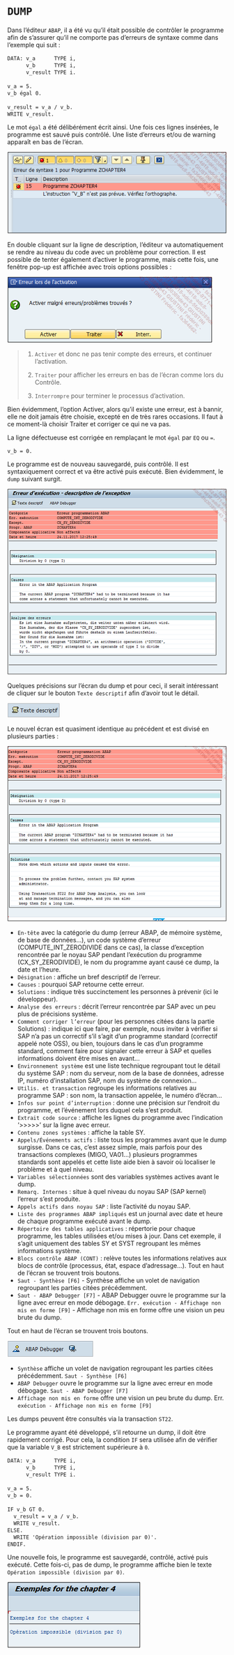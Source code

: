 # **`DUMP`**

Dans l’éditeur `ABAP`, il a été vu qu’il était possible de contrôler le programme afin de s’assurer qu’il ne comporte pas d’erreurs de syntaxe comme dans l’exemple qui suit :

```JS
DATA: v_a      TYPE i,
      v_b      TYPE i,
      v_result TYPE i.

v_a = 5.
v_b égal 0.

v_result = v_a / v_b.
WRITE v_result.
```

Le mot `égal` a été délibérément écrit ainsi. Une fois ces lignes insérées, le programme est sauvé puis contrôlé. Une liste d’erreurs et/ou de warning apparaît en bas de l’écran.

![](../99%20-%20Ressources/04_Dump%20-%2001%20-%2001.png)

En double cliquant sur la ligne de description, l’éditeur va automatiquement se rendre au niveau du code avec un problème pour correction. Il est possible de tenter également d’activer le programme, mais cette fois, une fenêtre pop-up est affichée avec trois options possibles :

![](../99%20-%20Ressources/04_Dump%20-%2001%20-%2002.png)

> 1. `Activer` et donc ne pas tenir compte des erreurs, et continuer l’activation.
>
> 2. `Traiter` pour afficher les erreurs en bas de l’écran comme lors du Contrôle.
>
> 3. `Interrompre` pour terminer le processus d’activation.

Bien évidemment, l’option Activer, alors qu’il existe une erreur, est à bannir, elle ne doit jamais être choisie, excepté en de très rares occasions. Il faut à ce moment-là choisir Traiter et corriger ce qui ne va pas.

La ligne défectueuse est corrigée en remplaçant le mot `égal` par `EQ` ou `=`.

```JS
v_b = 0.
```

Le programme est de nouveau sauvegardé, puis contrôlé. Il est syntaxiquement correct et va être activé puis exécuté. Bien évidemment, le `dump` suivant surgit.

![](../99%20-%20Ressources/04_Dump%20-%2001%20-%2003.png)

Quelques précisions sur l’écran du dump et pour ceci, il serait intéressant de cliquer sur le bouton `Texte descriptif` afin d’avoir tout le détail.

![](../99%20-%20Ressources/04_Dump%20-%2001%20-%2004.png)

Le nouvel écran est quasiment identique au précédent et est divisé en plusieurs parties :

![](../99%20-%20Ressources/04_Dump%20-%2001%20-%2005.png)

- `En-tête` avec la catégorie du dump (erreur ABAP, de mémoire système, de base de données...), un code système d’erreur (COMPUTE_INT_ZERODIVIDE dans ce cas), la classe d’exception rencontrée par le noyau SAP pendant l’exécution du programme (CX_SY_ZERODIVIDE), le nom du programme ayant causé ce dump, la date et l’heure.
- `Désignation` : affiche un bref descriptif de l’erreur.
- `Causes` : pourquoi SAP retourne cette erreur.
- `Solutions` : indique très succinctement les personnes à prévenir (ici le développeur).
- `Analyse des erreurs` : décrit l’erreur rencontrée par SAP avec un peu plus de précisions système.
- `Comment corriger l’erreur` (pour les personnes citées dans la partie Solutions) : indique ici que faire, par exemple, nous inviter à vérifier si SAP n’a pas un correctif s’il s’agit d’un programme standard (correctif appelé note OSS), ou bien, toujours dans le cas d’un programme standard, comment faire pour signaler cette erreur à SAP et quelles informations doivent être mises en avant...
- `Environnement système` est une liste technique regroupant tout le détail du système SAP : nom du serveur, nom de la base de données, adresse IP, numéro d’installation SAP, nom du système de connexion...
- `Utilis. et transaction` regroupe les informations relatives au programme SAP : son nom, la transaction appelée, le numéro d’écran...
- `Infos sur point d’interruption` : donne une précision sur l’endroit du programme, et l’événement lors duquel cela s’est produit.
- `Extrait code source` : affiche les lignes du programme avec l’indication ’>>>>>’ sur la ligne avec erreur.
- `Contenu zones systèmes` : affiche la table SY.
- `Appels/Événements actifs` : liste tous les programmes avant que le dump surgisse. Dans ce cas, c’est assez simple, mais parfois pour des transactions complexes (MIGO, VA01...) plusieurs programmes standards sont appelés et cette liste aide bien à savoir où localiser le problème et à quel niveau.
- `Variables sélectionnées` sont des variables systèmes actives avant le dump.
- `Remarq. Internes` : situe à quel niveau du noyau SAP (SAP kernel) l’erreur s’est produite.
- `Appels actifs dans noyau SAP` : liste l’activité du noyau SAP.
- `Liste des programmes ABAP impliqués` est un journal avec date et heure de chaque programme exécuté avant le dump.
- `Répertoire des tables applicatives` : répertorie pour chaque programme, les tables utilisées et/ou mises à jour. Dans cet exemple, il s’agit uniquement des tables SY et SYST regroupant les mêmes informations système.
- `Blocs contrôle ABAP (CONT)` : relève toutes les informations relatives aux blocs de contrôle (processus, état, espace d’adressage...).
  Tout en haut de l’écran se trouvent trois boutons.
- `Saut - Synthèse [F6]` - Synthèse affiche un volet de navigation regroupant les parties citées précédemment.
- `Saut - ABAP Debugger [F7]` - ABAP Debugger ouvre le programme sur la ligne avec erreur en mode débogage.
  `Err. exécution - Affichage non mis en forme [F9]` - Affichage non mis en forme offre une vision un peu brute du dump.

Tout en haut de l’écran se trouvent trois boutons.

![](../99%20-%20Ressources/04_Dump%20-%2001%20-%2006.png)

- `Synthèse` affiche un volet de navigation regroupant les parties citées précédemment. `Saut - Synthèse [F6]`
- `ABAP Debugger` ouvre le programme sur la ligne avec erreur en mode débogage. `Saut - ABAP Debugger [F7]`
- `Affichage non mis en forme` offre une vision un peu brute du dump. Err. `exécution - Affichage non mis en forme [F9]`

Les dumps peuvent être consultés via la transaction `ST22`.

Le programme ayant été développé, s’il retourne un dump, il doit être rapidement corrigé. Pour cela, la condition `IF` sera utilisée afin de vérifier que la variable `V_B` est strictement supérieure à `0`.

```JS
DATA: v_a      TYPE i,
      v_b      TYPE i,
      v_result TYPE i.

v_a = 5.
v_b = 0.

IF v_b GT 0.
  v_result = v_a / v_b.
  WRITE v_result.
ELSE.
  WRITE 'Opération impossible (division par 0)'.
ENDIF.
```

Une nouvelle fois, le programme est sauvegardé, contrôlé, activé puis exécuté. Cette fois-ci, pas de dump, le programme affiche bien le texte `Opération impossible (division par 0)`.

![](../99%20-%20Ressources/04_Dump%20-%2001%20-%2007.png)
